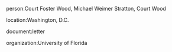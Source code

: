 person:Court Foster Wood, Michael Weimer Stratton, Court Wood

location:Washington, D.C.

document:letter

organization:University of Florida

